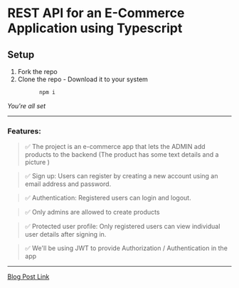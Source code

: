 # REST API for an E-Commerce Application using Typescript

## Setup

1. Fork the repo
1. Clone the repo - Download it to your system
```bash
          npm i
   ```
   
   _You're all set_

---

### Features:

> ✅ The project is an e-commerce app that lets the ADMIN add products to the backend (The product has some text details and a picture )

> ✅ Sign up: Users can register by creating a new account using an email address and password.

> ✅ Authentication: Registered users can login and logout.

> ✅ Only admins are allowed to create products

> ✅ Protected user profile: Only registered users can view individual user details after signing in.

> ✅ We'll be using JWT to provide Authorization / Authentication in the app

---

[Blog Post Link](https://www.chiranjeevthomas.com/article/rest-api-using-typescript-crud)
